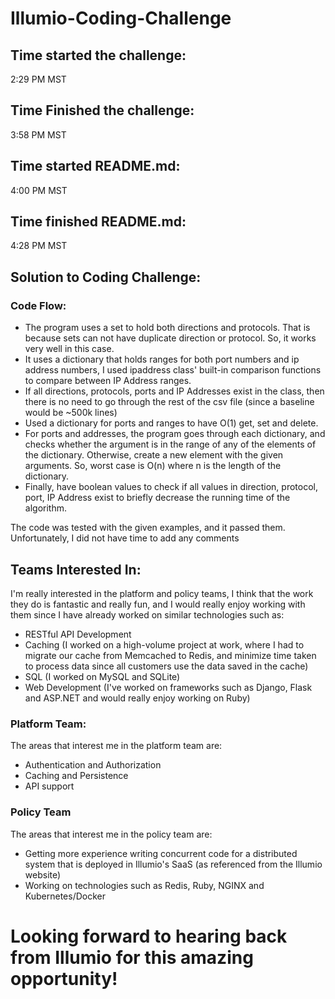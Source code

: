 # Illumio-Coding-Challenge

## Time started the challenge:
  2:29 PM MST
  
## Time Finished the challenge:
 3:58 PM MST
 
## Time started README.md:
4:00 PM MST

## Time finished README.md:
4:28 PM MST

## Solution to Coding Challenge:
  ### Code Flow:
  - The program uses a set to hold both directions and protocols. That is because sets can not have duplicate direction or protocol. So, it works very well in this case.
  - It uses a dictionary that holds ranges for both port numbers and ip address numbers, I used ipaddress class' built-in comparison functions to compare between IP Address ranges.
  - If all directions, protocols, ports and IP Addresses exist in the class, then there is no need to go through the rest of the csv file (since a baseline would be ~500k lines)
  - Used a dictionary for ports and ranges to have O(1) get, set and delete. 
  - For ports and addresses, the program goes through each dictionary, and checks whether the argument is in the range of any of the elements of the dictionary. Otherwise, create a new element with the given arguments. So, worst case is O(n) where n is the length of the dictionary.
  - Finally, have boolean values to check if all values in direction, protocol, port, IP Address exist to briefly decrease the running time of the algorithm.
  
The code was tested with the given examples, and it passed them.
Unfortunately, I did not have time to add any comments
  

## Teams Interested In:
I'm really interested in the platform and policy teams, I think that the work they do is fantastic and really fun, and I would really enjoy working with them since I have already worked on similar technologies such as: 
  - RESTful API Development
  - Caching (I worked on a high-volume project at work, where I had to migrate our cache from Memcached to Redis, and minimize time taken to process data since all customers use the data saved in the cache)
  - SQL (I worked on MySQL and SQLite)
  - Web Development (I've worked on frameworks such as Django, Flask and ASP.NET and would really enjoy working on Ruby)
 
 ### Platform Team:
 The areas that interest me in the platform team are: 
 - Authentication and Authorization
 - Caching and Persistence
 - API support
 
 ### Policy Team
 The areas that interest me in the policy team are:
 - Getting more experience writing concurrent code for a distributed system that is deployed in Illumio's SaaS (as referenced from the Illumio website)
 - Working on technologies such as Redis, Ruby, NGINX and Kubernetes/Docker


# Looking forward to hearing back from Illumio for this amazing opportunity!
